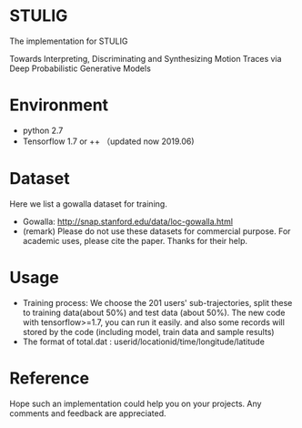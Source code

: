 # STULIG
The implementation for STULIG

Towards Interpreting, Discriminating and Synthesizing Motion Traces via Deep Probabilistic Generative Models

# Environment
* python 2.7
* Tensorflow 1.7 or ++ （updated now 2019.06)
# Dataset
Here we list a gowalla dataset for training. 
* Gowalla: http://snap.stanford.edu/data/loc-gowalla.html
* (remark) Please do not use these datasets for commercial purpose. For academic uses, please cite the paper. Thanks for their help.
# Usage
* Training process: We choose the 201 users' sub-trajectories, split these to training data(about 50%) and test data (about 50%). The new code with tensorflow>=1.7, you can run it easily. and also some records will stored by the code (including model, train data and sample results)
* The format of total.dat : userid/locationid/time/longitude/latitude

# Reference
Hope such an implementation could help you on your projects. Any comments and feedback are appreciated.
